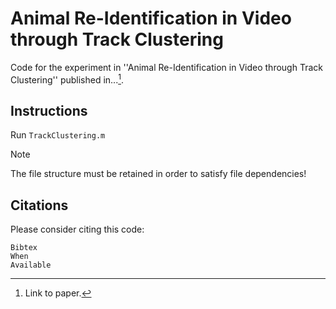 # Animal Re-Identification in Video through Track Clustering

Code for the experiment in ''Animal Re-Identification in Video through Track Clustering'' published in...[^1].

## Instructions
Run `TrackClustering.m`
> [!NOTE]
> The file structure must be retained in order to satisfy file dependencies!

## Citations
Please consider citing this code:
```
Bibtex
When
Available
```

[^1]: Link to paper.
